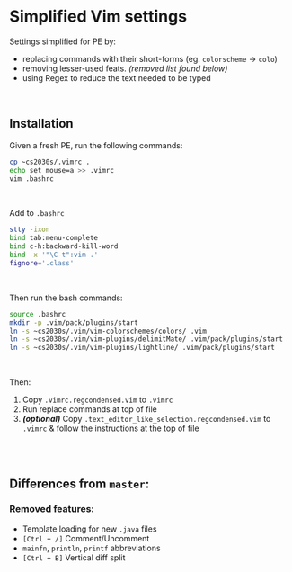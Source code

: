 # Simplified Vim settings

Settings simplified for PE by:

- replacing commands with their short-forms (eg. `colorscheme` -> `colo`)
- removing lesser-used feats. _(removed list found below)_
- using Regex to reduce the text needed to be typed

<br>

## Installation

Given a fresh PE, run the following commands:

```bash
cp ~cs2030s/.vimrc .
echo set mouse=a >> .vimrc
vim .bashrc
```

<br>

Add to `.bashrc`

```bash
stty -ixon
bind tab:menu-complete
bind c-h:backward-kill-word
bind -x '"\C-t":vim .'
fignore='.class'
```

<br>

Then run the bash commands:

```bash
source .bashrc
mkdir -p .vim/pack/plugins/start
ln -s ~cs2030s/.vim/vim-colorschemes/colors/ .vim
ln -s ~cs2030s/.vim/vim-plugins/delimitMate/ .vim/pack/plugins/start
ln -s ~cs2030s/.vim/vim-plugins/lightline/ .vim/pack/plugins/start
```

<br>

Then:

1. Copy `.vimrc.regcondensed.vim` to `.vimrc`
2. Run replace commands at top of file
3. _**(optional)**_ Copy `.text_editor_like_selection.regcondensed.vim` to `.vimrc` & follow the instructions at the top of file

<br><br>

## Differences from `master`:

### Removed features:

- Template loading for new `.java` files
- `[Ctrl + /]` Comment/Uncomment
- `mainfn`, `println`, `printf` abbreviations
- `[Ctrl + B]` Vertical diff split
